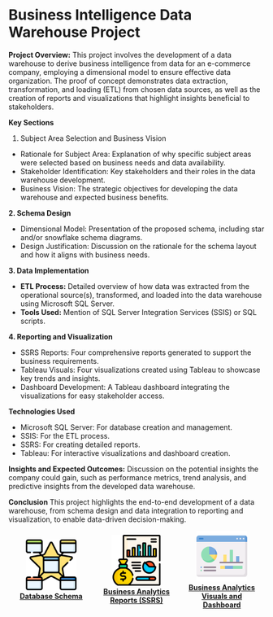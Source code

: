 # Business Intelligence Data Warehouse Project

**Project Overview:**
This project involves the development of a data warehouse to derive business intelligence from data for an e-commerce company, employing a dimensional model to ensure effective data organization. The proof of concept demonstrates data extraction, transformation, and loading (ETL) from chosen data sources, as well as the creation of reports and visualizations that highlight insights beneficial to stakeholders.


**Key Sections**
1. Subject Area Selection and Business Vision
- Rationale for Subject Area: Explanation of why specific subject areas were selected based on business needs and data availability.
- Stakeholder Identification: Key stakeholders and their roles in the data warehouse development.
- Business Vision: The strategic objectives for developing the data warehouse and expected business benefits.
  
**2. Schema Design**
- Dimensional Model: Presentation of the proposed schema, including star and/or snowflake schema diagrams.
- Design Justification: Discussion on the rationale for the schema layout and how it aligns with business needs.

**3. Data Implementation**
- **ETL Process:** Detailed overview of how data was extracted from the operational source(s), transformed, and loaded into the data warehouse using Microsoft SQL Server.
- **Tools Used:** Mention of SQL Server Integration Services (SSIS) or SQL scripts.

**4. Reporting and Visualization**
- SSRS Reports: Four comprehensive reports generated to support the business requirements.
- Tableau Visuals: Four visualizations created using Tableau to showcase key trends and insights.
- Dashboard Development: A Tableau dashboard integrating the visualizations for easy stakeholder access.

**Technologies Used**
- Microsoft SQL Server: For database creation and management.
- SSIS: For the ETL process.
- SSRS: For creating detailed reports.
- Tableau: For interactive visualizations and dashboard creation.

**Insights and Expected Outcomes:**
Discussion on the potential insights the company could gain, such as performance metrics, trend analysis, and predictive insights from the developed data warehouse.

**Conclusion**
This project highlights the end-to-end development of a data warehouse, from schema design and data integration to reporting and visualization, to enable data-driven decision-making.

<html>
<head>
  <style>
    .icon-container {
      display: flex;
      justify-content: space-between;
      align-items: center;
      width: 100%;
    }
    .icon-item {
      text-align: center;
      flex: 1;
      margin: 0 10px; /* Adjust margin for spacing between items */
    }
  </style>
</head>
<body>

  <div class="icon-container">
    <div class="icon-item">
      <a href="./DatabaseSchema/index.html">
        <img src="../asset/DataBase_Schema.png" width="100" height="100" alt="Star Schema"/><br/>
        <b>Database Schema</b>
      </a>
    </div>
    <div class="icon-item">
      <a href="./BusinessReports/index.html">
        <img src="../asset/Business_Reports.png" width="100" height="100" alt="SSRS Report"/><br/>
        <b>Business Analytics Reports (SSRS)</b>
      </a>
    </div>
    <div class="icon-item">
      <a href="./BusinessDashboard/index.html">
        <img src="../asset/dashboard.png" width="100" height="100" alt="Dashboard"/><br/>
        <b>Business Analytics Visuals and Dashboard</b>
      </a>
    </div>
  </div>

</body>
</html>

